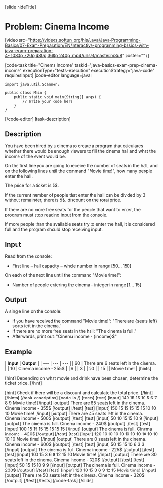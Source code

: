 [slide hideTitle]
# Problem: Cinema Income

[video src="https://videos.softuni.org/hls/Java/Java-Programming-Basics/07-Exam-Preparation/EN/interactive-programming-basics-with-java-exam-preparation-4-,1080p,720p,480p,360p,240p,.mp4/urlset/master.m3u8" poster="" /]

[code-task title="Cinema Income" taskId="java-basics-exam-prep-cinema-income" executionType="tests-execution" executionStrategy="java-code" requiresInput]
[code-editor language=java]
```
import java.util.Scanner;

public class Main {
    public static void main(String[] args) {
        // Write your code here
    }
}
```
[/code-editor]
[task-description]
## Description
You have been hired by a cinema to create a program that calculates whether there would be enough viewers to fill the cinema hall and what the income of the event would be. 

On the first line you are going to receive the number of seats in the hall, and on the following lines until the command "Movie time!", how many people enter the hall.

The price for a ticket is 5$. 

If the current number of people that enter the hall can be divided by 3 without remainder, there is 5$. discount on the total price.

If there are no more free seats for the people that want to enter, the program must stop reading input from the console. 

If more people than the available seats try to enter the hall, it is considered full and the program should stop receiving input.

## Input
Read from the console:
- First line – hall capacity – whole number in range [50... 150]

On each of the next line until the command "Movie time!":
- Number of people entering the cinema - integer in range [1… 15]

## Output
A single line on the console:
- If you have received the command "Movie time!": "There are \{seats left\} seats left in the cinema."
- If there are no more free seats in the hall: "The cinema is full."
- Afterwards, print out: "Cinema income - \{income\}$"

## Example
| **Input** | **Output** | 
| --- | --- | --- |
| 60 | There are 6 seats left in the cinema. | 
| 10 | Cinema income - 255$ | 
| 6 | 
| 3 | 
| 20 | 
| 15 | 
| Movie time! | 
[hints]

[hint]
Depending on what movie and drink have been chosen, determine the ticket price.
[/hint]

[hint]
Check if there will be a discount and calculate the total price.
[/hint]
[/hints]
[/task-description]
[code-io /]
[tests]
[test]
[input]
140
15
15
10
5
6
7
8
9
Movie time!
[/input]
[output]
There are 65 seats left in the cinema.
Cinema income - 355$
[/output]
[/test]
[test]
[input]
150
15
15
15
15
15
10
10
10
Movie time!
[/input]
[output]
There are 45 seats left in the cinema.
Cinema income - 500$
[/output]
[/test]
[test]
[input]
50
10
15
15
10
9
[/input]
[output]
The cinema is full.
Cinema income - 240$
[/output]
[/test]
[test]
[input]
100
15
15
15
15
15
15
15
[/input]
[output]
The cinema is full.
Cinema income - 420$
[/output]
[/test]
[test]
[input]
120
10
10
10
10
10
10
10
10
10
10
10
10
Movie time!
[/input]
[output]
There are 0 seats left in the cinema.
Cinema income - 600$
[/output]
[/test]
[test]
[input]
50
15
15
10
6
3
3
[/input]
[output]
The cinema is full.
Cinema income - 225$
[/output]
[/test]
[test]
[input]
100
15
3
6
9
12
15
10
Movie time!
[/input]
[output]
There are 30 seats left in the cinema.
Cinema income - 320$
[/output]
[/test]
[test]
[input]
50
15
15
10
9
9
[/input]
[output]
The cinema is full.
Cinema income - 230$
[/output]
[/test]
[test]
[input]
120
10
15
3
6
9
12
15
Movie time!
[/input]
[output]
There are 50 seats left in the cinema.
Cinema income - 320$
[/output]
[/test]
[/tests]
[/code-task]
[/slide]
